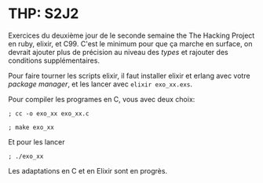 # THP: S2J2

Exercices du deuxième jour de le seconde semaine the The Hacking Project en
ruby, elixir, et C99. C'est le minimum pour que ça marche en surface, on devrait
ajouter plus de précision au niveau des *types* et rajouter des conditions
supplémentaires.

Pour faire tourner les scripts elixir, il faut installer elixir et erlang avec
votre *package manager*, et les lancer avec `elixir exo_xx.exs`.

Pour compiler les programes en C, vous avec deux choix:

```
; cc -o exo_xx exo_xx.c

; make exo_xx
```

Et pour les lancer

```
; ./exo_xx
```

Les adaptations en C et en Elixir sont en progrès.
